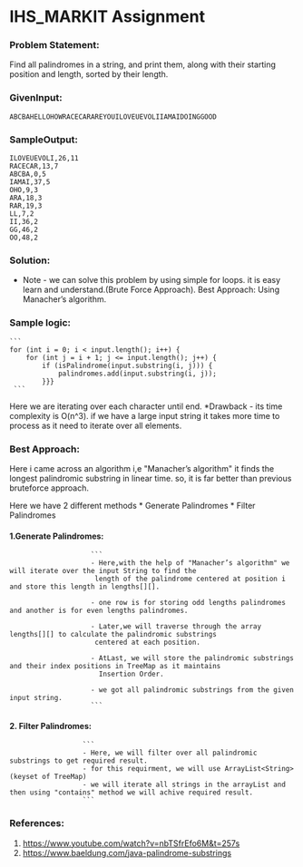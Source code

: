 # IHS_MARKIT Assignment

### Problem Statement:

Find all palindromes in a string, and print them, along with their starting position and length, sorted by their length.

### GivenInput:  
```
ABCBAHELLOHOWRACECARAREYOUILOVEUEVOLIIAMAIDOINGGOOD
```
### SampleOutput:
```
ILOVEUEVOLI,26,11
RACECAR,13,7
ABCBA,0,5
IAMAI,37,5
OHO,9,3
ARA,18,3
RAR,19,3
LL,7,2
II,36,2
GG,46,2
OO,48,2
```
### Solution:

* Note - we can solve this problem by using simple for loops. it is easy learn and understand.(Brute Force Approach).
        Best Approach: Using Manacher’s algorithm.

### Sample logic:
    ```
    for (int i = 0; i < input.length(); i++) {
        for (int j = i + 1; j <= input.length(); j++) {
            if (isPalindrome(input.substring(i, j))) {
                palindromes.add(input.substring(i, j));
            }}}
     ```
Here we are iterating over each character until end.
*Drawback - its time complexity is O(n^3).
             if we have a large input string it takes more time to process as it need to iterate over all elements.
          
### Best Approach:

Here i came across an algorithm i,e "Manacher’s algorithm" it finds the longest palindromic substring in linear time.
so, it is far better than previous bruteforce approach.

Here we have 2 different methods * Generate Palindromes
                                 * Filter Palindromes
                                 
#### 1.Generate Palindromes:
                        ```
                        - Here,with the help of "Manacher’s algorithm" we will iterate over the input String to find the 
                         length of the palindrome centered at position i and store this length in lengths[][].
                         
                        - one row is for storing odd lengths palindromes and another is for even lengths palindromes.
                        
                        - Later,we will traverse through the array lengths[][] to calculate the palindromic substrings 
                         centered at each position.
                        
                        - AtLast, we will store the palindromic substrings and their index positions in TreeMap as it maintains
                          Insertion Order.
                        
                        - we got all palindromic substrings from the given input string.
                        ```

#### 2. Filter Palindromes:
                      ```
                      - Here, we will filter over all palindromic substrings to get required result.
                      - for this requirment, we will use ArrayList<String>(keyset of TreeMap)
                      - we will iterate all strings in the arrayList and then using "contains" method we will achive required result.
                      ```
                       
 
 ### References:

 1. https://www.youtube.com/watch?v=nbTSfrEfo6M&t=257s
 2. https://www.baeldung.com/java-palindrome-substrings
 
                       
